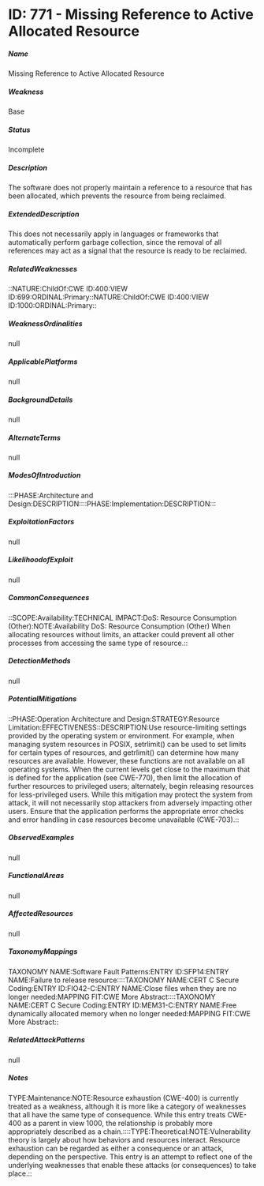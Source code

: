 # ID: 771 - Missing Reference to Active Allocated Resource
<h5>Name</h5>Missing Reference to Active Allocated Resource
<h5>Weakness</h5>Base
<h5>Status</h5>Incomplete
<h5>Description</h5>The software does not properly maintain a reference to a resource that has been allocated, which prevents the resource from being reclaimed.
<h5>ExtendedDescription</h5>This does not necessarily apply in languages or frameworks that automatically perform garbage collection, since the removal of all references may act as a signal that the resource is ready to be reclaimed.
<h5>RelatedWeaknesses</h5>::NATURE:ChildOf:CWE ID:400:VIEW ID:699:ORDINAL:Primary::NATURE:ChildOf:CWE ID:400:VIEW ID:1000:ORDINAL:Primary::
<h5>WeaknessOrdinalities</h5>null
<h5>ApplicablePlatforms</h5>null
<h5>BackgroundDetails</h5>null
<h5>AlternateTerms</h5>null
<h5>ModesOfIntroduction</h5>:::PHASE:Architecture and Design:DESCRIPTION::::PHASE:Implementation:DESCRIPTION:::
<h5>ExploitationFactors</h5>null
<h5>LikelihoodofExploit</h5>null
<h5>CommonConsequences</h5>::SCOPE:Availability:TECHNICAL IMPACT:DoS: Resource Consumption (Other):NOTE:Availability DoS: Resource Consumption (Other) When allocating resources without limits, an attacker could prevent all other processes from accessing the same type of resource.::
<h5>DetectionMethods</h5>null
<h5>PotentialMitigations</h5>::PHASE:Operation Architecture and Design:STRATEGY:Resource Limitation:EFFECTIVENESS::DESCRIPTION:Use resource-limiting settings provided by the operating system or environment. For example, when managing system resources in POSIX, setrlimit() can be used to set limits for certain types of resources, and getrlimit() can determine how many resources are available. However, these functions are not available on all operating systems. When the current levels get close to the maximum that is defined for the application (see CWE-770), then limit the allocation of further resources to privileged users; alternately, begin releasing resources for less-privileged users. While this mitigation may protect the system from attack, it will not necessarily stop attackers from adversely impacting other users. Ensure that the application performs the appropriate error checks and error handling in case resources become unavailable (CWE-703).::
<h5>ObservedExamples</h5>null
<h5>FunctionalAreas</h5>null
<h5>AffectedResources</h5>null
<h5>TaxonomyMappings</h5>TAXONOMY NAME:Software Fault Patterns:ENTRY ID:SFP14:ENTRY NAME:Failure to release resource::::TAXONOMY NAME:CERT C Secure Coding:ENTRY ID:FIO42-C:ENTRY NAME:Close files when they are no longer needed:MAPPING FIT:CWE More Abstract::::TAXONOMY NAME:CERT C Secure Coding:ENTRY ID:MEM31-C:ENTRY NAME:Free dynamically allocated memory when no longer needed:MAPPING FIT:CWE More Abstract::
<h5>RelatedAttackPatterns</h5>null
<h5>Notes</h5>TYPE:Maintenance:NOTE:Resource exhaustion (CWE-400) is currently treated as a weakness, although it is more like a category of weaknesses that all have the same type of consequence. While this entry treats CWE-400 as a parent in view 1000, the relationship is probably more appropriately described as a chain.::::TYPE:Theoretical:NOTE:Vulnerability theory is largely about how behaviors and resources interact. Resource exhaustion can be regarded as either a consequence or an attack, depending on the perspective. This entry is an attempt to reflect one of the underlying weaknesses that enable these attacks (or consequences) to take place.::

